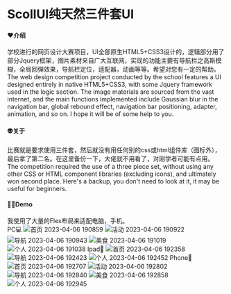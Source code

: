 # ScollUI纯天然三件套UI
#### ❤️介绍
学校进行的网页设计大赛项目，UI全部原生HTML5+CSS3设计的，逻辑部分用了部分Jquery框架，图片素材来自广大互联网，实现的功能主要有导航栏之高斯模糊，全局回弹效果，导航栏定位，适配器，动画等等。希望对您有一定的帮助。
The web design competition project conducted by the school features a UI designed entirely in native HTML5+CSS3, with some Jquery framework used in the logic section. The image materials are sourced from the vast internet, and the main functions implemented include Gaussian blur in the navigation bar, global rebound effect, navigation bar positioning, adapter, animation, and so on. I hope it will be of some help to you.
#### 👽关于
比赛就是要求使用三件套，然后就没有用任何别的css或html组件库（图标外），最后拿了第二名。在这里备份一下，大佬就不用看了，对刚学者可能有点用。
The competition required the use of a three piece set, without using any other CSS or HTML component libraries (excluding icons), and ultimately won second place. Here's a backup, you don't need to look at it, it may be useful for beginners.
#### 🏳️‍🌈Demo
我使用了大量的Flex布局来适配电脑，手机。  
PC💻
![首页 2023-04-06 190859](https://user-images.githubusercontent.com/92195051/230361459-d5d7873d-099a-4847-8ea9-b20b265e1ef0.png)
![活动 2023-04-06 190922](https://user-images.githubusercontent.com/92195051/230361464-ed98ed6e-182b-43d0-aac2-801bccf403ed.png)
![导航 2023-04-06 190943](https://user-images.githubusercontent.com/92195051/230361467-8c15e4be-ab84-4420-93d3-5e60d0a554a2.png)
![美食 2023-04-06 191019](https://user-images.githubusercontent.com/92195051/230361472-d8e2b5d3-a888-414a-bbab-8af9df5fceff.png)
![个人 2023-04-06 191038](https://user-images.githubusercontent.com/92195051/230361475-c183d049-78fe-4a6f-9830-a279bb2e5f1a.png)
Ipad📱
![首页 2023-04-06 192358](https://user-images.githubusercontent.com/92195051/230363378-d22167fd-89af-446b-b86f-d136039f4a27.png)
![导航 2023-04-06 192423](https://user-images.githubusercontent.com/92195051/230363384-0a92346b-a18b-4e80-87ae-bae1fb430c8e.png)
![个人 2023-04-06 192452](https://user-images.githubusercontent.com/92195051/230363386-72b1db10-6deb-488c-a6e0-f3ea922555b8.png)
Phone🤳
![首页 2023-04-06 192707](https://user-images.githubusercontent.com/92195051/230364369-b8417b26-1441-4a2b-bf09-9f103f5b38e0.png)
![活动 2023-04-06 192802](https://user-images.githubusercontent.com/92195051/230364401-89d43981-7f34-4ec5-bfe9-c937cd86858f.png)
![导航 2023-04-06 192840](https://user-images.githubusercontent.com/92195051/230364407-7a0374b2-2ae0-40d3-9899-cb5c3cf418a3.png)
![美食 2023-04-06 192858](https://user-images.githubusercontent.com/92195051/230364412-2f6cceda-391c-4652-b526-490f8870b03d.png)
![个人 2023-04-06 192945](https://user-images.githubusercontent.com/92195051/230364416-793fbbd7-cbf8-440b-bf9a-08d091768035.png)
